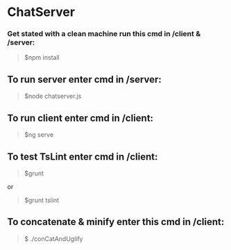 # ChatServer
### Get stated with a clean machine run this cmd in /client & /server:

> $npm install

## To run server enter cmd in /server:

> $node chatserver.js

## To run client enter cmd in /client:
 
> $ng serve

## To test TsLint enter cmd in /client:

> $grunt

or
 
> $grunt tslint

## To concatenate & minify enter this cmd in /client:

> $ ./conCatAndUglify
